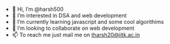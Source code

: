- 👋 Hi, I’m @harsh500
- 👀 I’m interested in DSA and web development
- 🌱 I’m currently learning javascript and some cool algorithims
- 💞️ I’m looking to collaborate on web development 
- 📫 To reach me just mail me on tharsh20@iitk.ac.in

<!---
harsh500/harsh500 is a ✨ special ✨ repository because its `README.md` (this file) appears on your GitHub profile.
You can click the Preview link to take a look at your changes.
--->
